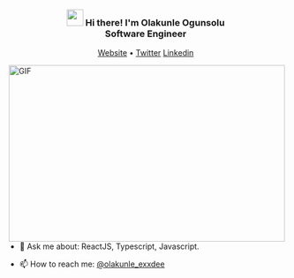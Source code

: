 
<!-- Heading -->
<h3 align="center"><img src = "https://raw.githubusercontent.com/MartinHeinz/MartinHeinz/master/wave.gif" width = 30px> Hi there! I'm  Olakunle Ogunsolu
<br/>
Software Engineer
</h3>

<p align="center">
  <a href="https://www.ogunsolu.xyz">Website</a> •
  <a href="https://twitter.com/olakunle_exxdee">Twitter</a>
  <a href="https://www.linkedin.com/in/ogunsoluolakunle">Linkedin</a>
</p>

 <!-- About section -->


<!-- code gif-->
<img align="right" alt="GIF" src="./code.gif" width="500" height="320" />  

- 💬 Ask me about: ReactJS, Typescript, Javascript.

- 📫 How to reach me: [@olakunle_exxdee](https://twitter.com/olakunle_exxdee)



